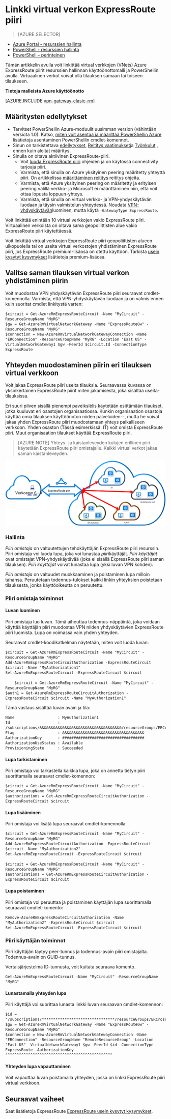 <properties 
   pageTitle="Linkki virtual verkon ExpressRoute piiri PowerShellin avulla | Microsoft Azure"
   description="Tässä asiakirjassa on yleiskatsaus siitä, miten virtual verkkojen (VNets) ExpressRoute piirit resurssien hallinnan käyttöönottomalli ja PowerShellin avulla."
   services="expressroute"
   documentationCenter="na"
   authors="ganesr"
   manager="carmonm"
   editor=""
   tags="azure-resource-manager"/>
<tags 
   ms.service="expressroute"
   ms.devlang="na"
   ms.topic="article"
   ms.tgt_pltfrm="na"
   ms.workload="infrastructure-services"
   ms.date="10/10/2016"
   ms.author="ganesr" />

# <a name="link-a-virtual-network-to-an-expressroute-circuit"></a>Linkki virtual verkon ExpressRoute piiri

> [AZURE.SELECTOR]
- [Azure Portal - resurssien hallinta](expressroute-howto-linkvnet-portal-resource-manager.md)
- [PowerShell - resurssien hallinta](expressroute-howto-linkvnet-arm.md)
- [PowerShell – perinteinen](expressroute-howto-linkvnet-classic.md)


Tämän artikkelin avulla voit linkittää virtual verkkojen (VNets) Azure ExpressRoute piirit resurssien hallinnan käyttöönottomalli ja PowerShellin avulla. Virtuaalinen verkot voivat olla tilauksen samaan tai toiseen tilaukseen.

**Tietoja malleista Azure käyttöönotto**

[AZURE.INCLUDE [vpn-gateway-clasic-rm](../../includes/vpn-gateway-classic-rm-include.md)] 

## <a name="configuration-prerequisites"></a>Määritysten edellytykset

- Tarvitset PowerShellin Azure-moduulit uusimman version (vähintään versiota 1.0). Katso, [miten voit asentaa ja määrittää PowerShellin Azure](../powershell-install-configure.md) lisätietoja asentaminen PowerShellin cmdlet-komennot.
- Sinun on tarkistettava [edellytykset](expressroute-prerequisites.md), [Reititys vaatimukset](expressroute-routing.md)ja [Työnkulut](expressroute-workflows.md) , ennen kuin aloitat määritys.
- Sinulla on oltava aktiivinen ExpressRoute-piiri. 
    - Voit [luoda ExpressRoute piiri](expressroute-howto-circuit-arm.md) ohjeiden ja on käytössä connectivity tarjoaja piiri. 
    - Varmista, että sinulla on Azure yksityinen peering määritetty yhteyttä piiri. On artikkelissa [määrittäminen reititys](expressroute-howto-routing-arm.md) reititys ohjeita. 
    - Varmista, että Azure yksityinen peering on määritetty ja erityisen peering välillä verkko- ja Microsoft ei määrittäminen niin, että voit ottaa lopusta loppuun-yhteys.
    - Varmista, että sinulla on virtual verkko- ja VPN-yhdyskäytävän luodaan ja täysin valmistelun yhteydessä. Noudata [VPN-yhdyskäytävän](../articles/vpn-gateway/vpn-gateway-create-site-to-site-rm-powershell.md)luominen, mutta käytä `-GatewayType ExpressRoute`.

Voit linkittää enintään 10 virtual verkkojen vakio ExpressRoute piiri. Virtuaalinen verkoista on oltava sama geopoliittisten alue vakio ExpressRoute piiri käytettäessä. 

Voit linkittää virtual verkkojen ExpressRoute piiri geopoliittisten alueen ulkopuolella tai on useita virtual verkostojen yhdistäminen ExpressRoute piiri, jos ExpressRoute premium-lisäosa on otettu käyttöön. Tarkista [usein kysytyt kysymykset](expressroute-faqs.md) lisätietoja premium-lisäosa.

## <a name="connect-a-virtual-network-in-the-same-subscription-to-a-circuit"></a>Valitse saman tilauksen virtual verkon yhdistäminen piirin

Voit muodostaa VPN yhdyskäytävän ExpressRoute piiri seuraavat cmdlet-komennolla. Varmista, että VPN-yhdyskäytävän luodaan ja on valmis ennen kuin suoritat cmdlet linkitystä varten:

    $circuit = Get-AzureRmExpressRouteCircuit -Name "MyCircuit" -ResourceGroupName "MyRG"
    $gw = Get-AzureRmVirtualNetworkGateway -Name "ExpressRouteGw" -ResourceGroupName "MyRG"
    $connection = New-AzureRmVirtualNetworkGatewayConnection -Name "ERConnection" -ResourceGroupName "MyRG" -Location "East US" -VirtualNetworkGateway1 $gw -PeerId $circuit.Id -ConnectionType ExpressRoute

## <a name="connect-a-virtual-network-in-a-different-subscription-to-a-circuit"></a>Yhteyden muodostaminen piirin eri tilauksen virtual verkkoon

Voit jakaa ExpressRoute piiri useita tilauksia. Seuraavassa kuvassa on yksinkertainen ExpressRoute piirit miten jakamisesta, joka sisältää useita-tilauksissa.

Eri suuri pilven sisällä pienempi paveikslėlis käytetään esittämään tilaukset, jotka kuuluvat eri osastojen organisaatiossa. Kunkin organisaation osastoja käyttää omia tilauksen käyttöönoton niiden palveluiden--, mutta he voivat jakaa yhden ExpressRoute piiri muodostamaan yhteys paikalliseen verkkoon. Yhden osaston (Tässä esimerkissä: IT) voit omista ExpressRoute piiri. Muut organisaation tilaukset käyttää ExpressRoute piiri.

>[AZURE.NOTE] Yhteys- ja kaistanleveyden kulujen erillinen piiri käytetään ExpressRoute piiri omistajalle. Kaikki virtual verkot jakaa saman kaistanleveyden.

![Usean tilauksen yhteys](./media/expressroute-howto-linkvnet-classic/cross-subscription.png)

### <a name="administration"></a>Hallinta

*Piiri omistaja* on valtuutettujen tehokäyttäjän ExpressRoute piiri resurssin. Piiri omistaja voi luoda lupa, joka voi lunastaa *piiri*käyttäjät. *Piiri käyttäjät* ovat omistajat VPN-yhdyskäytävää (joka ei sisällä ExpressRoute piiri saman tilauksen). *Piiri käyttäjät* voivat lunastaa lupa (yksi luvan VPN kohden).

*Piiri omistaja* on valtuudet muokkaaminen ja poistaminen lupa milloin tahansa. Peruutetaan todennus-tulokset kaikki linkin yhteyksien poistetaan tilauksesta, jonka käyttöoikeutta on peruutettu.

### <a name="circuit-owner-operations"></a>Piiri omistaja toiminnot 

#### <a name="creating-an-authorization"></a>Luvan luominen
    
Piiri omistaja luo luvan. Tämä aiheuttaa todennus-näppäintä, joka voidaan käyttää käyttäjän piiri muodostaa VPN niiden yhdyskäytävien ExpressRoute piiri luomista. Lupa on voimassa vain yhden yhteyden.

Seuraavat cmdlet-koodikatkelman näytetään, miten voit luoda luvan:

    $circuit = Get-AzureRmExpressRouteCircuit -Name "MyCircuit" -ResourceGroupName "MyRG"
    Add-AzureRmExpressRouteCircuitAuthorization -ExpressRouteCircuit $circuit -Name "MyAuthorization1"
    Set-AzureRmExpressRouteCircuit -ExpressRouteCircuit $circuit

        $circuit = Get-AzureRmExpressRouteCircuit -Name "MyCircuit" -ResourceGroupName "MyRG"
    $auth1 = Get-AzureRmExpressRouteCircuitAuthorization -ExpressRouteCircuit $circuit -Name "MyAuthorization1"
        

Tämä vastaus sisältää luvan avain ja tila:

    Name                   : MyAuthorization1
    Id                     : /subscriptions/&&&&&&&&&&&&&&&&&&&&&&&&&&&&&&&&&&&&/resourceGroups/ERCrossSubTestRG/providers/Microsoft.Network/expressRouteCircuits/CrossSubTest/authorizations/MyAuthorization1
    Etag                   : &&&&&&&&&&&&&&&&&&&&&&&&&&&&&&&&&&&& 
    AuthorizationKey       : ####################################
    AuthorizationUseStatus : Available
    ProvisioningState      : Succeeded

        

#### <a name="reviewing-authorizations"></a>Lupa tarkistaminen

Piiri omistaja voi tarkastella kaikkia lupa, joka on annettu tietyn piiri suorittamalla seuraavat cmdlet-komennon:

    $circuit = Get-AzureRmExpressRouteCircuit -Name "MyCircuit" -ResourceGroupName "MyRG"
    $authorizations = Get-AzureRmExpressRouteCircuitAuthorization -ExpressRouteCircuit $circuit
    

#### <a name="adding-authorizations"></a>Lupa lisääminen

Piiri omistaja voi lisätä lupa seuraavat cmdlet-komennolla:

    $circuit = Get-AzureRmExpressRouteCircuit -Name "MyCircuit" -ResourceGroupName "MyRG"
    Add-AzureRmExpressRouteCircuitAuthorization -ExpressRouteCircuit $circuit -Name "MyAuthorization2"
    Set-AzureRmExpressRouteCircuit -ExpressRouteCircuit $circuit
    
    $circuit = Get-AzureRmExpressRouteCircuit -Name "MyCircuit" -ResourceGroupName "MyRG"
    $authorizations = Get-AzureRmExpressRouteCircuitAuthorization -ExpressRouteCircuit $circuit

    
#### <a name="deleting-authorizations"></a>Lupa poistaminen

Piiri omistaja voi peruuttaa ja poistaminen käyttäjän lupa suorittamalla seuraavat cmdlet-komento:

    Remove-AzureRmExpressRouteCircuitAuthorization -Name "MyAuthorization2" -ExpressRouteCircuit $circuit
    Set-AzureRmExpressRouteCircuit -ExpressRouteCircuit $circuit    

### <a name="circuit-user-operations"></a>Piiri käyttäjän toiminnot

Piiri käyttäjän täytyy peer-tunnus ja todennus-avain piiri omistajalta. Todennus-avain on GUID-tunnus.

Vertaisjärjestelmä ID-tunnusta, voit kuitata seuraava komento.

    Get-AzureRmExpressRouteCircuit -Name "MyCircuit" -ResourceGroupName "MyRG"

#### <a name="redeeming-connection-authorizations"></a>Lunastamalla yhteyden lupa

Piiri käyttäjä voi suorittaa lunasta linkki luvan seuraavan cmdlet-komennon:

    $id = "/subscriptions/********************************/resourceGroups/ERCrossSubTestRG/providers/Microsoft.Network/expressRouteCircuits/MyCircuit"  
    $gw = Get-AzureRmVirtualNetworkGateway -Name "ExpressRouteGw" -ResourceGroupName "MyRG"
    $connection = New-AzureRmVirtualNetworkGatewayConnection -Name "ERConnection" -ResourceGroupName "RemoteResourceGroup" -Location "East US" -VirtualNetworkGateway1 $gw -PeerId $id -ConnectionType ExpressRoute -AuthorizationKey "^^^^^^^^^^^^^^^^^^^^^^^^^^^^^^^^^^^^^^^^^^^^^"

#### <a name="releasing-connection-authorizations"></a>Yhteyden lupa vapauttaminen

Voit vapauttaa luvan poistamalla yhteyden, jossa on linkki ExpressRoute piiri virtual verkkoon.

## <a name="next-steps"></a>Seuraavat vaiheet

Saat lisätietoja ExpressRoute [ExpressRoute usein kysytyt kysymykset](expressroute-faqs.md).
